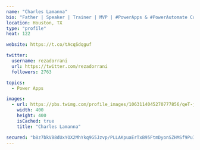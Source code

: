 ```yaml
---
name: "Charles Lamanna"
bio: "Father | Speaker | Trainer | MVP | #PowerApps & #PowerAutomate Community Super User | YouTuber Right-pointing triangle http://youtube.com/c/rezadorrani | Learn - Share - Clockwise rightwards and leftwards open circle arrows"
location: Houston, TX
type: "profile"
heat: 122

website: https://t.co/tAcqSdqguf

twitter:
  username: rezadorrani
  url: https://twitter.com/rezadorrani
  followers: 2763

topics:
  - Power Apps

images:
  - url: https://pbs.twimg.com/profile_images/1063114045270777856/qeT-jpWr_400x400.jpg
    width: 400
    height: 400
    isCached: true
    title: "Charles Lamanna"

secured: "b8z7bkVB8dUxYOX2MhYkq9G5Jzvp/PLLAKpuaErTxB95FtmDyonSZHMSf9PuIHn801qMlbrig5RELNIcVJS3htl3nChQypr1vmwpB6r01DyIv4QF9S7KX0OM1rnajpU5yeU+iJzO0yPxZKoWcnpc7kc9p13vWGCh9Y1guxMApuFFz2apjzYQxXosdYC+EV+vOQranW4/OzpgqYQsJ2MYxVHJSg/xfY0uB43Sj/DuKW1WRGCWp7NK9EER9S88tmE/kIG6slSxh+yABblOpupmIb6rQpldkQ8hbBraKSf4gvlsGRdTG03w0WaSfHITVbceyl0PLP3NJUoGlAhWmJCwacXp+4YCSzi5lCzEM+mbnCoyJnXD/qZJXxpVy+ENjwEBp/XTgXmbx6ASdSPnoyDqxW/NjoWajcPNFVDJH0Ks8CA=;1pFCHFg4h4LhzgtVKyrieA=="
---
```


